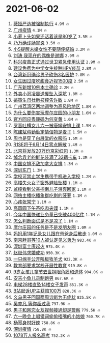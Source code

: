 # 2021-06-02

1. [薇娅严选被强制执行](https://s.weibo.com/weibo?q=%23%E8%96%87%E5%A8%85%E4%B8%A5%E9%80%89%E8%A2%AB%E5%BC%BA%E5%88%B6%E6%89%A7%E8%A1%8C%23&Refer=top) `4.9M 🔥`
1. [广州疫情](https://s.weibo.com/weibo?q=%23%E5%B9%BF%E5%B7%9E%E7%96%AB%E6%83%85%23&Refer=top) `4.1M 🔥`
1. [小萝卜头如果还活着该是80岁了](https://s.weibo.com/weibo?q=%23%E5%B0%8F%E8%90%9D%E5%8D%9C%E5%A4%B4%E5%A6%82%E6%9E%9C%E8%BF%98%E6%B4%BB%E7%9D%80%E8%AF%A5%E6%98%AF80%E5%B2%81%E4%BA%86%23&Refer=top) `3.5M 🔥`
1. [乃万确诊肠胃炎](https://s.weibo.com/weibo?q=%23%E4%B9%83%E4%B8%87%E7%A1%AE%E8%AF%8A%E8%82%A0%E8%83%83%E7%82%8E%23&Refer=top) `3.5M 🔥`
1. [小S提醒未婚女性不要随便结婚](https://s.weibo.com/weibo?q=%23%E5%B0%8FS%E6%8F%90%E9%86%92%E6%9C%AA%E5%A9%9A%E5%A5%B3%E6%80%A7%E4%B8%8D%E8%A6%81%E9%9A%8F%E4%BE%BF%E7%BB%93%E5%A9%9A%23&Refer=top) `3.2M 🔥`
1. [刘涛 我现在的偶像是谢娜](https://s.weibo.com/weibo?q=%23%E5%88%98%E6%B6%9B%20%E6%88%91%E7%8E%B0%E5%9C%A8%E7%9A%84%E5%81%B6%E5%83%8F%E6%98%AF%E8%B0%A2%E5%A8%9C%23&Refer=top) `2.9M 🔥`
1. [科兴疫苗正式通过世卫紧急使用认证](https://s.weibo.com/weibo?q=%23%E7%A7%91%E5%85%B4%E7%96%AB%E8%8B%97%E6%AD%A3%E5%BC%8F%E9%80%9A%E8%BF%87%E4%B8%96%E5%8D%AB%E7%B4%A7%E6%80%A5%E4%BD%BF%E7%94%A8%E8%AE%A4%E8%AF%81%23&Refer=top) `2.9M 🔥`
1. [建议免费为中学女生接种HPV疫苗](https://s.weibo.com/weibo?q=%23%E5%BB%BA%E8%AE%AE%E5%85%8D%E8%B4%B9%E4%B8%BA%E4%B8%AD%E5%AD%A6%E5%A5%B3%E7%94%9F%E6%8E%A5%E7%A7%8DHPV%E7%96%AB%E8%8B%97%23&Refer=top) `2.8M 🔥`
1. [台湾新冠确诊男子砍伤3名医护](https://s.weibo.com/weibo?q=%23%E5%8F%B0%E6%B9%BE%E6%96%B0%E5%86%A0%E7%A1%AE%E8%AF%8A%E7%94%B7%E5%AD%90%E7%A0%8D%E4%BC%A43%E5%90%8D%E5%8C%BB%E6%8A%A4%23&Refer=top) `2.8M 🔥`
1. [女生因过度吃甜食近视1500度](https://s.weibo.com/weibo?q=%23%E5%A5%B3%E7%94%9F%E5%9B%A0%E8%BF%87%E5%BA%A6%E5%90%83%E7%94%9C%E9%A3%9F%E8%BF%91%E8%A7%861500%E5%BA%A6%23&Refer=top) `2.5M 🔥`
1. [广东新增10例本土确诊](https://s.weibo.com/weibo?q=%23%E5%B9%BF%E4%B8%9C%E6%96%B0%E5%A2%9E10%E4%BE%8B%E6%9C%AC%E5%9C%9F%E7%A1%AE%E8%AF%8A%23&Refer=top) `2.2M 🔥`
1. [外卖小哥凌晨送餐坠入深坑](https://s.weibo.com/weibo?q=%23%E5%A4%96%E5%8D%96%E5%B0%8F%E5%93%A5%E5%87%8C%E6%99%A8%E9%80%81%E9%A4%90%E5%9D%A0%E5%85%A5%E6%B7%B1%E5%9D%91%23&Refer=top) `1.8M 🔥`
1. [姚策生母杜新枝控告许敏](https://s.weibo.com/weibo?q=%23%E5%A7%9A%E7%AD%96%E7%94%9F%E6%AF%8D%E6%9D%9C%E6%96%B0%E6%9E%9D%E6%8E%A7%E5%91%8A%E8%AE%B8%E6%95%8F%23&Refer=top) `1.8M 🔥`
1. [广州荔湾区两地调整为高风险地区](https://s.weibo.com/weibo?q=%23%E5%B9%BF%E5%B7%9E%E8%8D%94%E6%B9%BE%E5%8C%BA%E4%B8%A4%E5%9C%B0%E8%B0%83%E6%95%B4%E4%B8%BA%E9%AB%98%E9%A3%8E%E9%99%A9%E5%9C%B0%E5%8C%BA%23&Refer=top) `1.8M 🔥`
1. [为什么要伤害玩摩尔庄园的小朋友](https://s.weibo.com/weibo?q=%23%E4%B8%BA%E4%BB%80%E4%B9%88%E8%A6%81%E4%BC%A4%E5%AE%B3%E7%8E%A9%E6%91%A9%E5%B0%94%E5%BA%84%E5%9B%AD%E7%9A%84%E5%B0%8F%E6%9C%8B%E5%8F%8B%23&Refer=top) `1.6M 🔥`
1. [官方回应粤康码为何变黄](https://s.weibo.com/weibo?q=%23%E5%AE%98%E6%96%B9%E5%9B%9E%E5%BA%94%E7%B2%A4%E5%BA%B7%E7%A0%81%E4%B8%BA%E4%BD%95%E5%8F%98%E9%BB%84%23&Refer=top) `1.6M 🔥`
1. [罗晋吐槽女儿六一被唐嫣安排上课](https://s.weibo.com/weibo?q=%23%E7%BD%97%E6%99%8B%E5%90%90%E6%A7%BD%E5%A5%B3%E5%84%BF%E5%85%AD%E4%B8%80%E8%A2%AB%E5%94%90%E5%AB%A3%E5%AE%89%E6%8E%92%E4%B8%8A%E8%AF%BE%23&Refer=top) `1.5M 🔥`
1. [陈建斌蒋勤勤定情信物是麦子](https://s.weibo.com/weibo?q=%23%E9%99%88%E5%BB%BA%E6%96%8C%E8%92%8B%E5%8B%A4%E5%8B%A4%E5%AE%9A%E6%83%85%E4%BF%A1%E7%89%A9%E6%98%AF%E9%BA%A6%E5%AD%90%23&Refer=top) `1.5M 🔥`
1. [周也是穿了白展堂的衣服吗](https://s.weibo.com/weibo?q=%23%E5%91%A8%E4%B9%9F%E6%98%AF%E7%A9%BF%E4%BA%86%E7%99%BD%E5%B1%95%E5%A0%82%E7%9A%84%E8%A1%A3%E6%9C%8D%E5%90%97%23&Refer=top) `1.5M 🔥`
1. [R1SE将于6月14日零点解散](https://s.weibo.com/weibo?q=%23R1SE%E5%B0%86%E4%BA%8E6%E6%9C%8814%E6%97%A5%E9%9B%B6%E7%82%B9%E8%A7%A3%E6%95%A3%23&Refer=top) `1.4M 🔥`
1. [北京将发放20万份京彩红包](https://s.weibo.com/weibo?q=%23%E5%8C%97%E4%BA%AC%E5%B0%86%E5%8F%91%E6%94%BE20%E4%B8%87%E4%BB%BD%E4%BA%AC%E5%BD%A9%E7%BA%A2%E5%8C%85%23&Refer=top) `1.3M 🔥`
1. [悼念袁老的鲜花装满了32辆卡车](https://s.weibo.com/weibo?q=%23%E6%82%BC%E5%BF%B5%E8%A2%81%E8%80%81%E7%9A%84%E9%B2%9C%E8%8A%B1%E8%A3%85%E6%BB%A1%E4%BA%8632%E8%BE%86%E5%8D%A1%E8%BD%A6%23&Refer=top) `1.3M 🔥`
1. [中国女排不敌加拿大女排](https://s.weibo.com/weibo?q=%23%E4%B8%AD%E5%9B%BD%E5%A5%B3%E6%8E%92%E4%B8%8D%E6%95%8C%E5%8A%A0%E6%8B%BF%E5%A4%A7%E5%A5%B3%E6%8E%92%23&Refer=top) `1.3M 🔥`
1. [深圳东门](https://s.weibo.com/weibo?q=%23%E6%B7%B1%E5%9C%B3%E4%B8%9C%E9%97%A8%23&Refer=top) `1.3M 🔥`
1. [学校可禁止学生携带手机进入学校](https://s.weibo.com/weibo?q=%23%E5%AD%A6%E6%A0%A1%E5%8F%AF%E7%A6%81%E6%AD%A2%E5%AD%A6%E7%94%9F%E6%90%BA%E5%B8%A6%E6%89%8B%E6%9C%BA%E8%BF%9B%E5%85%A5%E5%AD%A6%E6%A0%A1%23&Refer=top) `1.2M 🔥`
1. [高楼失火女子窗外避险坠楼](https://s.weibo.com/weibo?q=%23%E9%AB%98%E6%A5%BC%E5%A4%B1%E7%81%AB%E5%A5%B3%E5%AD%90%E7%AA%97%E5%A4%96%E9%81%BF%E9%99%A9%E5%9D%A0%E6%A5%BC%23&Refer=top) `1.1M 🔥`
1. [监控看到父亲摔倒儿子泪奔回家](https://s.weibo.com/weibo?q=%23%E7%9B%91%E6%8E%A7%E7%9C%8B%E5%88%B0%E7%88%B6%E4%BA%B2%E6%91%94%E5%80%92%E5%84%BF%E5%AD%90%E6%B3%AA%E5%A5%94%E5%9B%9E%E5%AE%B6%23&Refer=top) `1.1M 🔥`
1. [网络主播吃播象群吃剩的菠萝](https://s.weibo.com/weibo?q=%23%E7%BD%91%E7%BB%9C%E4%B8%BB%E6%92%AD%E5%90%83%E6%92%AD%E8%B1%A1%E7%BE%A4%E5%90%83%E5%89%A9%E7%9A%84%E8%8F%A0%E8%90%9D%23&Refer=top) `1.1M 🔥`
1. [心疼张常宁](https://s.weibo.com/weibo?q=%23%E5%BF%83%E7%96%BC%E5%BC%A0%E5%B8%B8%E5%AE%81%23&Refer=top) `1.1M 🔥`
1. [高圆圆下午茶吃肉夹馍](https://s.weibo.com/weibo?q=%23%E9%AB%98%E5%9C%86%E5%9C%86%E4%B8%8B%E5%8D%88%E8%8C%B6%E5%90%83%E8%82%89%E5%A4%B9%E9%A6%8D%23&Refer=top) `1.1M 🔥`
1. [今年中国快递业务量已突破400亿件](https://s.weibo.com/weibo?q=%23%E4%BB%8A%E5%B9%B4%E4%B8%AD%E5%9B%BD%E5%BF%AB%E9%80%92%E4%B8%9A%E5%8A%A1%E9%87%8F%E5%B7%B2%E7%AA%81%E7%A0%B4400%E4%BA%BF%E4%BB%B6%23&Refer=top) `1.1M 🔥`
1. [怎么判断面试是不是凉了](https://s.weibo.com/weibo?q=%23%E6%80%8E%E4%B9%88%E5%88%A4%E6%96%AD%E9%9D%A2%E8%AF%95%E6%98%AF%E4%B8%8D%E6%98%AF%E5%87%89%E4%BA%86%23&Refer=top) `1.1M 🔥`
1. [摩尔庄园的任务是不是发朋友圈](https://s.weibo.com/weibo?q=%23%E6%91%A9%E5%B0%94%E5%BA%84%E5%9B%AD%E7%9A%84%E4%BB%BB%E5%8A%A1%E6%98%AF%E4%B8%8D%E6%98%AF%E5%8F%91%E6%9C%8B%E5%8F%8B%E5%9C%88%23&Refer=top) `1.0M 🔥`
1. [妈妈用1年记录女儿跟在爸爸身后散步](https://s.weibo.com/weibo?q=%23%E5%A6%88%E5%A6%88%E7%94%A81%E5%B9%B4%E8%AE%B0%E5%BD%95%E5%A5%B3%E5%84%BF%E8%B7%9F%E5%9C%A8%E7%88%B8%E7%88%B8%E8%BA%AB%E5%90%8E%E6%95%A3%E6%AD%A5%23&Refer=top) `1.0M 🔥`
1. [南京胖哥等10人被认定见义勇为](https://s.weibo.com/weibo?q=%23%E5%8D%97%E4%BA%AC%E8%83%96%E5%93%A5%E7%AD%8910%E4%BA%BA%E8%A2%AB%E8%AE%A4%E5%AE%9A%E8%A7%81%E4%B9%89%E5%8B%87%E4%B8%BA%23&Refer=top) `983.4K 🔥`
1. [深圳富士康起火](https://s.weibo.com/weibo?q=%23%E6%B7%B1%E5%9C%B3%E5%AF%8C%E5%A3%AB%E5%BA%B7%E8%B5%B7%E7%81%AB%23&Refer=top) `975.4K 🔥`
1. [赵继伟求婚成功](https://s.weibo.com/weibo?q=%23%E8%B5%B5%E7%BB%A7%E4%BC%9F%E6%B1%82%E5%A9%9A%E6%88%90%E5%8A%9F%23&Refer=top) `950.3K 🔥`
1. [一只绵羊公开叫板牧羊犬](https://s.weibo.com/weibo?q=%23%E4%B8%80%E5%8F%AA%E7%BB%B5%E7%BE%8A%E5%85%AC%E5%BC%80%E5%8F%AB%E6%9D%BF%E7%89%A7%E7%BE%8A%E7%8A%AC%23&Refer=top) `922.3K 🔥`
1. [教育部要求学校开展性教育](https://s.weibo.com/weibo?q=%23%E6%95%99%E8%82%B2%E9%83%A8%E8%A6%81%E6%B1%82%E5%AD%A6%E6%A0%A1%E5%BC%80%E5%B1%95%E6%80%A7%E6%95%99%E8%82%B2%23&Refer=top) `919.8K 🔥`
1. [9岁女孩儿童节去世捐眼角膜和遗体](https://s.weibo.com/weibo?q=%239%E5%B2%81%E5%A5%B3%E5%AD%A9%E5%84%BF%E7%AB%A5%E8%8A%82%E5%8E%BB%E4%B8%96%E6%8D%90%E7%9C%BC%E8%A7%92%E8%86%9C%E5%92%8C%E9%81%97%E4%BD%93%23&Refer=top) `904.0K 🔥`
1. [安吉小鱼儿录制跑男](https://s.weibo.com/weibo?q=%23%E5%AE%89%E5%90%89%E5%B0%8F%E9%B1%BC%E5%84%BF%E5%BD%95%E5%88%B6%E8%B7%91%E7%94%B7%23&Refer=top) `867.6K 🔥`
1. [电梯28楼直坠14楼女子发声](https://s.weibo.com/weibo?q=%23%E7%94%B5%E6%A2%AF28%E6%A5%BC%E7%9B%B4%E5%9D%A014%E6%A5%BC%E5%A5%B3%E5%AD%90%E5%8F%91%E5%A3%B0%23&Refer=top) `851.3K 🔥`
1. [B站起诉UP主获赔100万](https://s.weibo.com/weibo?q=%23B%E7%AB%99%E8%B5%B7%E8%AF%89UP%E4%B8%BB%E8%8E%B7%E8%B5%94100%E4%B8%87%23&Refer=top) `828.3K 🔥`
1. [义乌男子回国两周诊断为无症状](https://s.weibo.com/weibo?q=%23%E4%B9%89%E4%B9%8C%E7%94%B7%E5%AD%90%E5%9B%9E%E5%9B%BD%E4%B8%A4%E5%91%A8%E8%AF%8A%E6%96%AD%E4%B8%BA%E6%97%A0%E7%97%87%E7%8A%B6%23&Refer=top) `825.5K 🔥`
1. [吴亦凡 等你超过我](https://s.weibo.com/weibo?q=%E5%90%B4%E4%BA%A6%E5%87%A1%20%E7%AD%89%E4%BD%A0%E8%B6%85%E8%BF%87%E6%88%91&Refer=top) `797.9K 🔥`
1. [男子和网恋女友视频接通却是警察](https://s.weibo.com/weibo?q=%23%E7%94%B7%E5%AD%90%E5%92%8C%E7%BD%91%E6%81%8B%E5%A5%B3%E5%8F%8B%E8%A7%86%E9%A2%91%E6%8E%A5%E9%80%9A%E5%8D%B4%E6%98%AF%E8%AD%A6%E5%AF%9F%23&Refer=top) `779.5K 🔥`
1. [六一晚会上唱错词偷偷捂嘴的小姑娘](https://s.weibo.com/weibo?q=%23%E5%85%AD%E4%B8%80%E6%99%9A%E4%BC%9A%E4%B8%8A%E5%94%B1%E9%94%99%E8%AF%8D%E5%81%B7%E5%81%B7%E6%8D%82%E5%98%B4%E7%9A%84%E5%B0%8F%E5%A7%91%E5%A8%98%23&Refer=top) `760.7K 🔥`
1. [杨幂身材好辣](https://s.weibo.com/weibo?q=%23%E6%9D%A8%E5%B9%82%E8%BA%AB%E6%9D%90%E5%A5%BD%E8%BE%A3%23&Refer=top) `758.8K 🔥`
1. [深圳疫情](https://s.weibo.com/weibo?q=%E6%B7%B1%E5%9C%B3%E7%96%AB%E6%83%85&Refer=top) `758.8K 🔥`
1. [1078万人报名高考](https://s.weibo.com/weibo?q=%231078%E4%B8%87%E4%BA%BA%E6%8A%A5%E5%90%8D%E9%AB%98%E8%80%83%23&Refer=top) `752.2K 🔥`
